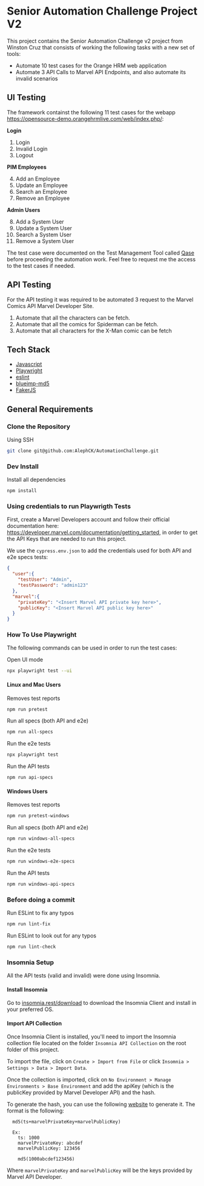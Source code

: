 # Senior Automation Challenge Project V2
This project contains the Senior Automation Challenge v2 project from Winston Cruz that consists of working the following tasks with a new set of tools:
- Automate 10 test cases for the Orange HRM web application
- Automate 3 API Calls to Marvel API Endpoints, and also automate its invalid scenarios

## UI Testing
The framework containst the following 11 test cases for the webapp https://opensource-demo.orangehrmlive.com/web/index.php/:

**Login**

1. Login
2. Invalid Login
3. Logout

**PIM Employees**

4. Add an Employee
5. Update an Employee
6. Search an Employee
7. Remove an Employee

**Admin Users**

8. Add a System User
9. Update a System User
10. Search a System User
11. Remove a System User

The test case were documented on the Test Management Tool called [Qase](https://app.qase.io) before proceeding the automation work. Feel free to request me the access to the test cases if needed.

## API Testing
For the API testing it was required to be automated 3 request to the Marvel Comics API Marvel Developer Site.
1. Automate that all the characters can be fetch.
2. Automate that all the comics for Spiderman can be fetch.
3. Automate that all characters for the X-Man comic can be fetch

## Tech Stack
- [Javascript](https://developer.mozilla.org/en-US/docs/Learn/Getting_started_with_the_web/JavaScript_basics)
- [Playwright](https://www.cypress.io)
- [eslint](https://www.npmjs.com/package/eslint)
- [blueimp-md5](https://www.npmjs.com/package/blueimp-md5)
- [FakerJS](http://marak.github.io/faker.js/)

## General Requirements

### Clone the Repository
Using SSH
```bash
git clone git@github.com:AlephCK/AutomationChallenge.git
```

### Dev Install

Install all dependencies

```bash
npm install
```

### Using credentials to run Playwrigth Tests
First, create a Marvel Developers account and follow their official documentation here: https://developer.marvel.com/documentation/getting_started, in order to get the API Keys that are needed to run this project.

We use the `cypress.env.json` to add the credentials used for both API and e2e specs tests:

```json
{
  "user":{
    "testUser": "Admin",
    "testPassword": "admin123"
  },
  "marvel":{
    "privateKey": "<Insert Marvel API private key here>",
    "publicKey": "<Insert Marvel API public key here>"
  }
}
```

### How To Use Playwright
The following commands can be used in order to run the test cases:

Open UI mode
```bash
npx playwright test --ui
```

#### Linux and Mac Users

Removes test reports
```bash
npm run pretest
```

Run all specs (both API and e2e)
```bash
npm run all-specs
```

Run the e2e tests
```bash
npx playwright test
```

Run the API tests
```bash
npm run api-specs
```

#### Windows Users

Removes test reports
```bash
npm run pretest-windows
```

Run all specs (both API and e2e)
```bash
npm run windows-all-specs
```

Run the e2e tests
```bash
npm run windows-e2e-specs
```

Run the API tests
```bash
npm run windows-api-specs
```

### Before doing a commit

Run ESLint to fix any typos
```bash
npm run lint-fix
```

Run ESLint to look out for any typos
```bash
npm run lint-check
```

### Insomnia Setup
All the API tests (valid and invalid) were done using Insomnia.

#### Install Insomnia
Go to [insomnia.rest/download](https://insomnia.rest/download) to download the Insomnia Client and install in your preferred OS.

#### Import API Collection
Once Insomnia Client is installed, you'll need to import the Insomnia collection file located on the folder `Insomnia API Collection` on the root folder of this project.

To import the file, click on `Create > Import from File` or click `Insomnia > Settings > Data > Import Data`.

Once the collection is imported, click on `No Environment > Manage Environments > Base Environment` and add the apiKey (which is the publicKey provided by Marvel Developer API) and the hash.

To generate the hash, you can use the following [website](https://www.md5.cz) to generate it. The format is the following:
```quote
  md5(ts+marvelPrivateKey+marvelPublicKey)

  Ex:
    ts: 1000
    marvelPrivateKey: abcdef
    marvelPublicKey: 123456

    md5(1000abcdef123456)
```

Where `marvelPrivateKey` and `marvelPublicKey` will be the keys provided by Marvel API Developer.